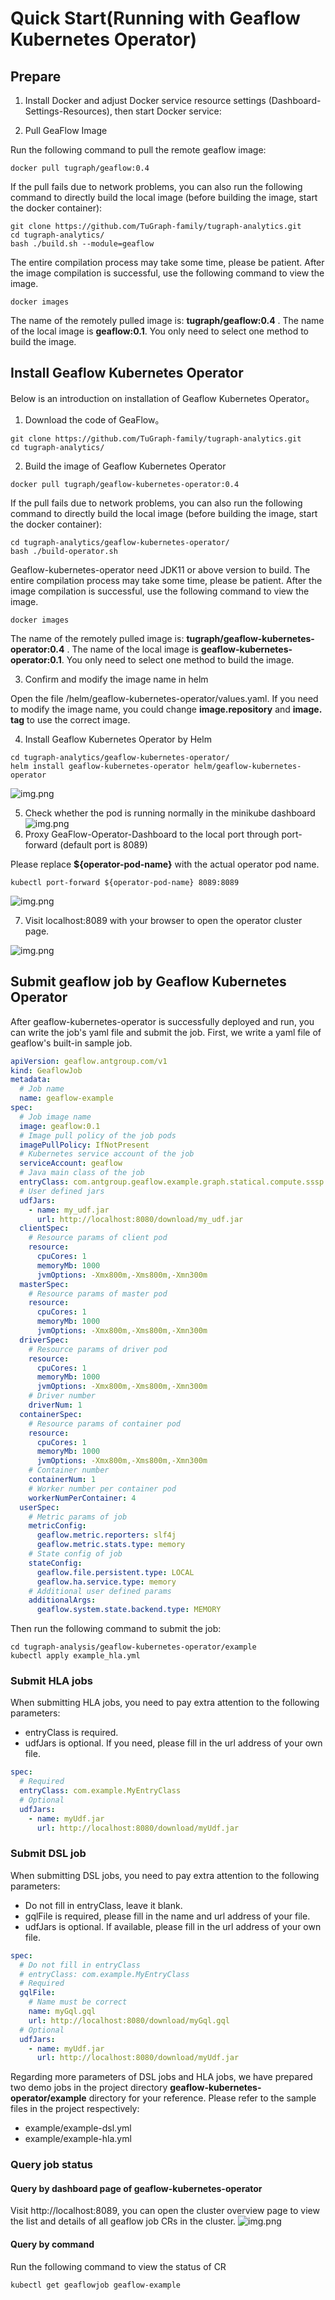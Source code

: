 # Quick Start(Running with Geaflow Kubernetes Operator)

## Prepare
1. Install Docker and adjust Docker service resource settings (Dashboard-Settings-Resources), then start Docker service:

2. Pull GeaFlow Image

Run the following command to pull the remote geaflow image:

```shell
docker pull tugraph/geaflow:0.4
```

If the pull fails due to network problems, you can also run the following command to directly build the local image
(before building the image, start the docker container):

```shell
git clone https://github.com/TuGraph-family/tugraph-analytics.git
cd tugraph-analytics/
bash ./build.sh --module=geaflow
```


The entire compilation process may take some time, please be patient. After the image compilation is successful, use
the following command to view the image.
```shell
docker images
```
The name of the remotely pulled image is: **tugraph/geaflow:0.4**
. The name of the local image is **geaflow:0.1**. You only need to select one method to build the image.

## Install Geaflow Kubernetes Operator
Below is an introduction on installation of Geaflow Kubernetes Operator。

1. Download the code of GeaFlow。
```shell
git clone https://github.com/TuGraph-family/tugraph-analytics.git
cd tugraph-analytics/
```
2. Build the image of Geaflow Kubernetes Operator
```shell
docker pull tugraph/geaflow-kubernetes-operator:0.4
```

If the pull fails due to network problems, you can also run the following command to directly build the local image
(before building the image, start the docker container):


```shell
cd tugraph-analytics/geaflow-kubernetes-operator/
bash ./build-operator.sh
```

Geaflow-kubernetes-operator need JDK11 or above version to 
build. The entire compilation process may take some time, please be patient. After the image compilation is successful, use
the following command to view the image.
```shell
docker images
```
The name of the remotely pulled image is: **tugraph/geaflow-kubernetes-operator:0.4**
. The name of the local image is **geaflow-kubernetes-operator:0.1**. You only need to select one 
method to build the image.

3. Confirm and modify the image name in helm

Open the file /helm/geaflow-kubernetes-operator/values.yaml.
If you need to modify the image name, you could change **image.repository** and **image.
tag** to use the correct image.

4. Install Geaflow Kubernetes Operator by Helm
```shell
cd tugraph-analytics/geaflow-kubernetes-operator/
helm install geaflow-kubernetes-operator helm/geaflow-kubernetes-operator
```
![img.png](../static/img/helm_install_operator.png)

5. Check whether the pod is running normally in the minikube dashboard
![img.png](../static/img/view_operator_pod.png)
6. Proxy GeaFlow-Operator-Dashboard to the local port through port-forward (default port is 8089)

Please replace **${operator-pod-name}** with the actual operator pod name.
```shell
kubectl port-forward ${operator-pod-name} 8089:8089
```
![img.png](../static/img/port_forward_operator.png)

7. Visit localhost:8089 with your browser to open the operator cluster page.

![img.png](../static/img/operator_dashboard.png)

## Submit geaflow job by Geaflow Kubernetes Operator

After geaflow-kubernetes-operator is successfully deployed and run, you can write the job's yaml file and submit the job.
First, we write a yaml file of geaflow's built-in sample job.

```yaml
apiVersion: geaflow.antgroup.com/v1
kind: GeaflowJob
metadata:
  # Job name
  name: geaflow-example
spec:
  # Job image name
  image: geaflow:0.1
  # Image pull policy of the job pods
  imagePullPolicy: IfNotPresent
  # Kubernetes service account of the job
  serviceAccount: geaflow
  # Java main class of the job
  entryClass: com.antgroup.geaflow.example.graph.statical.compute.sssp.SSSP
  # User defined jars
  udfJars:
    - name: my_udf.jar
      url: http://localhost:8080/download/my_udf.jar
  clientSpec:
    # Resource params of client pod
    resource:
      cpuCores: 1
      memoryMb: 1000
      jvmOptions: -Xmx800m,-Xms800m,-Xmn300m
  masterSpec:
    # Resource params of master pod
    resource:
      cpuCores: 1
      memoryMb: 1000
      jvmOptions: -Xmx800m,-Xms800m,-Xmn300m
  driverSpec:
    # Resource params of driver pod
    resource:
      cpuCores: 1
      memoryMb: 1000
      jvmOptions: -Xmx800m,-Xms800m,-Xmn300m
    # Driver number
    driverNum: 1
  containerSpec:
    # Resource params of container pod
    resource:
      cpuCores: 1
      memoryMb: 1000
      jvmOptions: -Xmx800m,-Xms800m,-Xmn300m
    # Container number
    containerNum: 1
    # Worker number per container pod
    workerNumPerContainer: 4
  userSpec:
    # Metric params of job
    metricConfig:
      geaflow.metric.reporters: slf4j
      geaflow.metric.stats.type: memory
    # State config of job
    stateConfig:
      geaflow.file.persistent.type: LOCAL
      geaflow.ha.service.type: memory
    # Additional user defined params
    additionalArgs:
      geaflow.system.state.backend.type: MEMORY
```

Then run the following command to submit the job:
```shell
cd tugraph-analysis/geaflow-kubernetes-operator/example
kubectl apply example_hla.yml
```

### Submit HLA jobs
When submitting HLA jobs, you need to pay extra attention to the following parameters:
* entryClass is required.
* udfJars is optional. If you need, please fill in the url address of your own file.

```yaml
spec:
  # Required
  entryClass: com.example.MyEntryClass
  # Optional
  udfJars:
    - name: myUdf.jar
      url: http://localhost:8080/download/myUdf.jar
```

### Submit DSL job
When submitting DSL jobs, you need to pay extra attention to the following parameters:
* Do not fill in entryClass, leave it blank.
* gqlFile is required, please fill in the name and url address of your file.
* udfJars is optional. If available, please fill in the url address of your own file.

```yaml
spec:
  # Do not fill in entryClass
  # entryClass: com.example.MyEntryClass
  # Required
  gqlFile:
    # Name must be correct
    name: myGql.gql
    url: http://localhost:8080/download/myGql.gql
  # Optional
  udfJars:
    - name: myUdf.jar
      url: http://localhost:8080/download/myUdf.jar
```
Regarding more parameters of DSL jobs and HLA jobs, we have prepared two demo jobs in the 
project directory **geaflow-kubernetes-operator/example** directory for your reference. Please 
refer to the sample files in the project respectively:
* example/example-dsl.yml
* example/example-hla.yml

### Query job status
#### Query by dashboard page of geaflow-kubernetes-operator
Visit http://localhost:8089, you can open the cluster overview page to view the list and details of 
all geaflow job CRs in the cluster.
![img.png](../static/img/operator_dashboard_jobs.png)

#### Query by command
Run the following command to view the status of CR
```shell
kubectl get geaflowjob geaflow-example
```